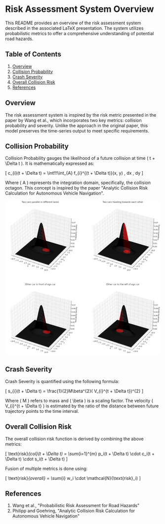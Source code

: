 # Risk Assessment System Overview

This README provides an overview of the risk assessment system described in the associated LaTeX presentation. The system utilizes probabilistic metrics to offer a comprehensive understanding of potential road hazards.

## Table of Contents
1. [Overview](#overview)
2. [Collision Probability](#collision-probability)
3. [Crash Severity](#crash-severity)
4. [Overall Collision Risk](#overall-collision-risk)
5. [References](#references)

## Overview

The risk assessment system is inspired by the risk metric presented in the paper by Wang et al., which incorporates two key metrics: collision probability and severity. Unlike the approach in the original paper, this model preserves the time-series output to meet specific requirements.

## Collision Probability

Collision Probability gauges the likelihood of a future collision at time \( t + \Delta t \). It is mathematically expressed as:

\[
c_{i}(t + \Delta t) = \int\!\!\!\int_{A} f_{i}^{(t + \Delta t)}(x, y) \, dx \, dy
\]

Where \( A \) represents the integration domain, specifically, the collision octagon. This concept is inspired by the paper "Analytic Collision Risk Calculation for Autonomous Vehicle Navigation".

![Collision Probability Visualization](assets/collision_prob_visualization.png)

## Crash Severity

Crash Severity is quantified using the following formula:

\[
s_{i}(t + \Delta t) = \frac{1}{2}M\beta^{2}( V_{i}^{t + \Delta t})^{2}
\]

Where \( M \) refers to mass and \( \beta \) is a scaling factor. The velocity \( V_{i}^{t + \Delta t} \) is estimated by the ratio of the distance between future trajectory points to the time interval.

## Overall Collision Risk

The overall collision risk function is derived by combining the above metrics:

\[
\text{risk}_{col}(t + \Delta t) = \sum_{i=1}^{m} p_i(t + \Delta t) \cdot c_i(t + \Delta t) \cdot s_i(t + \Delta t)
\]

Fusion of multiple metrics is done using:

\[
\text{risk}_{overall} = \sum_{i} w_i \cdot \mathcal{N}(\text{risk}_i)
\]

## References

1. Wang et al., "Probabilistic Risk Assessment for Road Hazards"
2. Philipp and Goehring, "Analytic Collision Risk Calculation for Autonomous Vehicle Navigation"
